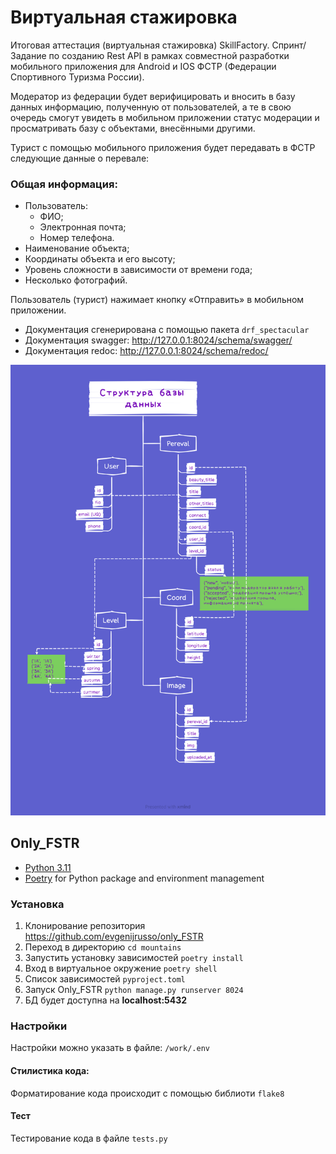 Виртуальная стажировка
======================

Итоговая аттестация (виртуальная стажировка) SkillFactory. 
Спринт/Задание по созданию Rest API в рамках совместной разработки мобильного приложения для Android и 
IOS ФСТР (Федерации Спортивного Туризма России).

Модератор из федерации будет верифицировать и вносить в базу данных информацию, полученную от пользователей, а те в 
свою очередь смогут увидеть в мобильном приложении статус модерации и просматривать базу с объектами, внесёнными другими.

Турист с помощью мобильного приложения будет передавать в ФСТР следующие данные о перевале:

### Общая информация:
- Пользователь: 
   - ФИО;
   - Электронная почта;
   - Номер телефона.
- Наименование объекта;
- Координаты объекта и его высоту;
- Уровень сложности в зависимости от времени года;
- Несколько фотографий.

Пользователь (турист) нажимает кнопку «Отправить» в мобильном приложении. 


- Документация сгенерирована с помощью пакета `drf_spectacular`
- Документация swagger: http://127.0.0.1:8024/schema/swagger/ 
- Документация redoc: http://127.0.0.1:8024/schema/redoc/

![img.png](img.png)

Only_FSTR
----------
* [Python 3.11](https://www.python.org/)
* [Poetry](https://python-poetry.org/) for Python package and environment management

### Установка

1. Клонирование репозитория https://github.com/evgenijrusso/only_FSTR
2. Переход в директорию `cd mountains`
3. Запустить установку зависимостей `poetry install`
4. Вход в виртуальное окружение `poetry shell`
5. Список зависимостей `pyproject.toml`
6. Запуск Only_FSTR `python manage.py runserver 8024`
7. БД будет доступна на **localhost:5432**

### Настройки
Настройки можно указать в файле: `/work/.env`

#### Стилистика кода:
Форматирование кода происходит с помощью библиоти `flake8`

#### Тест
Тестирование кода в файле `tests.py`  
